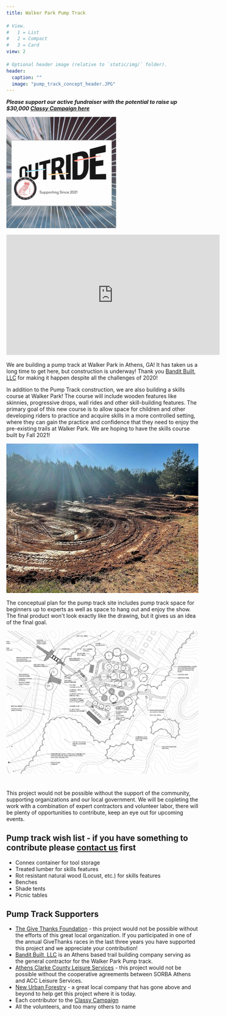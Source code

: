 ```yaml
---
title: Walker Park Pump Track

# View.
#   1 = List
#   2 = Compact
#   3 = Card
view: 2

# Optional header image (relative to `static/img/` folder).
header:
  caption: ""
  image: "pump_track_concept_header.JPG"
---
```


***Please support our active fundraiser with the potential to raise up $30,000 [Classy Campaign here](https://www.classy.org/fundraiser/3144109)***

[![Alt Text](classy.png)](https://www.classy.org/fundraiser/3144109)

<div>
<iframe width="560" height="315" src="https://www.youtube.com/embed/DGOqmrOYghA" title="YouTube video player" frameborder="0" allow="accelerometer; autoplay; clipboard-write; encrypted-media; gyroscope; picture-in-picture" allowfullscreen></iframe>
</div>

We are building a pump track at Walker Park in Athens, GA! It has taken us a long time to get here, but construction is underway! Thank you [Bandit Built, LLC](https://banditbuilt.com/) for making it happen despite all the challenges of 2020!

In addition to the Pump Track construction, we are also building a skills course at Walker Park! The course will include wooden features like skinnies, progressive drops, wall rides and other skill-building features. The primary goal of this new course is to allow space for children and other developing riders to practice and acquire skills in a more controlled setting, where they can gain the practice and confidence that they need to enjoy the pre-existing trails at Walker Park.  We are hoping to have the skills course built by Fall 2021!

![](picture.png)

The conceptual plan for the pump track site includes pump track space for beginners up to experts as well as space to hang out and enjoy the show. The final product won't look exactly like the drawing, but it gives us an idea of the final goal.

<img src="Pump Track concept grab.JPG" width="1300">

# 
This project would not be possible without the support of the community, supporting organizations and our local government. We will be copleting the work with a combination of expert contractors and volunteer labor, there will be plenty of opportunities to contribute, keep an eye out for upcoming events.

## **Pump track wish list** - if you have something to contribute please [contact us](mailto:sorbaathens@gmail.com) first

+ Connex container for tool storage
+ Treated lumber for skills features
+ Rot resistant natural wood (Locust, etc.) for skills features
+ Benches
+ Shade tents
+ Picnic tables

## Pump Track Supporters


+ [The Give Thanks Foundation](https://www.facebook.com/GiveThanks8k/) - this project would not be possible without the efforts of this great local organization. If you participated in one of the annual GiveThanks races in the last three years you have supported this project and we appreciate your contribution!
+ [Bandit Built, LLC](https://banditbuilt.com/) is an Athens based trail building company serving as the general contractor for the Walker Park Pump track.
+ [Athens Clarke County Leisure Services](https://www.athensclarkecounty.com/148/Leisure-Services) - this project would not be possible without the cooperative agreements between SORBA Athens and ACC Leisure Services.
+ [New Urban Forestry](https://newurbanforestry.com/) - a great local company that has gone above and beyond to help get this project where it is today.
+ Each contributor to the [Classy Campaign](https://www.classy.org/fundraiser/3144109)
+ All the volunteers, and too many others to name
